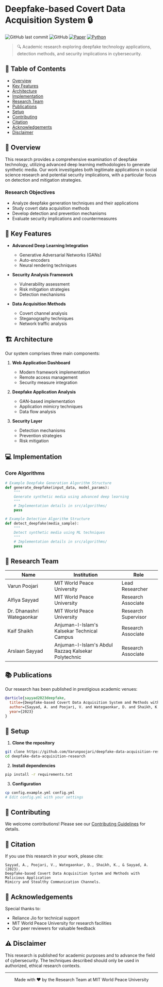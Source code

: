 # Deepfake-based Covert Data Acquisition System 🔒

![GitHub last commit](https://img.shields.io/github/last-commit/Varunpoojari/deepfake-data-acquisition-research)
![GitHub](https://img.shields.io/github/license/Varunpoojari/deepfake-data-acquisition-research)
[![Paper](https://img.shields.io/badge/Paper-Published-blue)](#)
[![Python](https://img.shields.io/badge/Python-3.8%2B-blue.svg)](https://www.python.org/downloads/)

> 🔍 Academic research exploring deepfake technology applications, detection methods, and security implications in cybersecurity.



## 📑 Table of Contents
- [Overview](#-overview)
- [Key Features](#-key-features)
- [Architecture](#-architecture)
- [Implementation](#-implementation)
- [Research Team](#-research-team)
- [Publications](#-publications)
- [Setup](#-setup)
- [Contributing](#-contributing)
- [Citation](#-citation)
- [Acknowledgements](#-acknowledgements)
- [Disclaimer](#-disclaimer)

## 🌟 Overview

This research provides a comprehensive examination of deepfake technology, utilizing advanced deep learning methodologies to generate synthetic media. Our work investigates both legitimate applications in social science research and potential security implications, with a particular focus on detection and mitigation strategies.

### Research Objectives
- Analyze deepfake generation techniques and their applications
- Study covert data acquisition methods
- Develop detection and prevention mechanisms
- Evaluate security implications and countermeasures

## 🔑 Key Features

- **Advanced Deep Learning Integration**
  - Generative Adversarial Networks (GANs)
  - Auto-encoders
  - Neural rendering techniques

- **Security Analysis Framework**
  - Vulnerability assessment
  - Risk mitigation strategies
  - Detection mechanisms

- **Data Acquisition Methods**
  - Covert channel analysis
  - Steganography techniques
  - Network traffic analysis

## 🏗 Architecture

Our system comprises three main components:

1. **Web Application Dashboard**
   - Modern framework implementation
   - Remote access management
   - Security measure integration

2. **Deepfake Application Analysis**
   - GAN-based implementation
   - Application mimicry techniques
   - Data flow analysis

3. **Security Layer**
   - Detection mechanisms
   - Prevention strategies
   - Risk mitigation

## 💻 Implementation

### Core Algorithms

```python
# Example Deepfake Generation Algorithm Structure
def generate_deepfake(input_data, model_params):
    """
    Generate synthetic media using advanced deep learning
    """
    # Implementation details in src/algorithms/
    pass

# Example Detection Algorithm Structure
def detect_deepfake(media_sample):
    """
    Detect synthetic media using ML techniques
    """
    # Implementation details in src/algorithms/
    pass
```

## 👥 Research Team

| Name | Institution | Role |
|------|-------------|------|
| Varun Poojari | MIT World Peace University | Lead Researcher |
| Alfiya Sayyad | MIT World Peace University | Research Associate |
| Dr. Dhanashri Wategaonkar | MIT World Peace University | Research Supervisor |
| Kaif Shaikh | Anjuman-I-Islam's Kalsekar Technical Campus | Research Associate |
| Arslaan Sayyad | Anjuman-I-Islam's Abdul Razzaq Kalsekar Polytechnic | Research Associate |

## 📚 Publications

Our research has been published in prestigious academic venues:

```bibtex
@article{sayyad2023deepfake,
  title={Deepfake-based Covert Data Acquisition System and Methods with Malicious Application Mimicry and Stealthy Communication Channels},
  author={Sayyad, A. and Poojari, V. and Wategaonkar, D. and Shaikh, K. and Sayyad, A.},
  year={2023}
}
```

## 🚀 Setup

1. **Clone the repository**
```bash
git clone https://github.com/Varunpoojari/deepfake-data-acquisition-research.git
cd deepfake-data-acquisition-research
```

2. **Install dependencies**
```bash
pip install -r requirements.txt
```

3. **Configuration**
```bash
cp config.example.yml config.yml
# Edit config.yml with your settings
```

## 🤝 Contributing

We welcome contributions! Please see our [Contributing Guidelines](CONTRIBUTING.md) for details.

## 📖 Citation

If you use this research in your work, please cite:

```
Sayyad, A., Poojari, V., Wategaonkar, D., Shaikh, K., & Sayyad, A. (2023). 
Deepfake-based Covert Data Acquisition System and Methods with Malicious Application 
Mimicry and Stealthy Communication Channels.
```

## 🙏 Acknowledgements

Special thanks to:
- Reliance Jio for technical support
- MIT World Peace University for research facilities
- Our peer reviewers for valuable feedback

## ⚠️ Disclaimer

This research is published for academic purposes and to advance the field of cybersecurity. The techniques described should only be used in authorized, ethical research contexts.

---
<p align="center">
Made with ❤️ by the Research Team at MIT World Peace University
</p>
